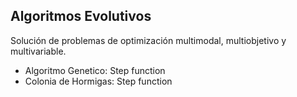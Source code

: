## Algoritmos Evolutivos
Solución de problemas de optimización multimodal, multiobjetivo y multivariable.
- Algoritmo Genetico: Step function
- Colonia de Hormigas: Step function

